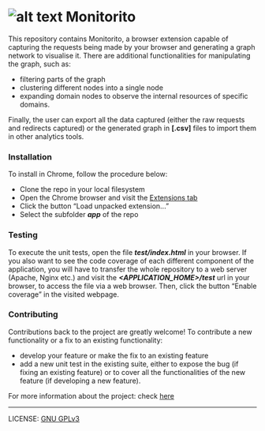 # ![alt text][logo] Monitorito

This repository contains Monitorito, a browser extension capable of capturing the requests being made by your browser and generating a graph network to visualise it. There are additional functionalities for manipulating the graph, such as:
- filtering parts of the graph
- clustering different nodes into a single node
- expanding domain nodes to observe the internal resources of specific domains.

Finally, the user can export all the data captured (either the raw requests and redirects captured) or the generated graph in **[.csv]** files to import them in other analytics tools.

### Installation
To install in Chrome, follow the procedure below:
- Clone the repo in your local filesystem
- Open the Chrome browser and visit the [Extensions tab](chrome://extensions)
- Click the button “Load unpacked extension...”
- Select the subfolder **_app_** of the repo

### Testing
To execute the unit tests, open the file **_test/index.html_** in your browser. If you also want to see the code coverage of each different component of the application, you will have to transfer the whole repository to a web server (Apache, Nginx etc.) and visit the **_<APPLICATION_HOME>/test_** url in your browser, to access the file via a web browser. Then, click the button “Enable coverage” in the visited webpage.

### Contributing

Contributions back to the project are greatly welcome! To contribute a new functionality or a fix to an existing functionality:
- develop your feature or make the fix to an existing feature
- add a new unit test in the existing suite, either to expose the bug (if fixing an existing feature) or to cover all the functionalities of the new feature (if developing a new feature).

For more information about the project: check [here](https://monitorito.github.io/)

---------------------------------------------------------
LICENSE: [GNU GPLv3](./LICENSE.md)

[logo]: https://monitorito.github.io/assets/ico/apple-touch-icon-57-precomposed.png "Monitorito logo"